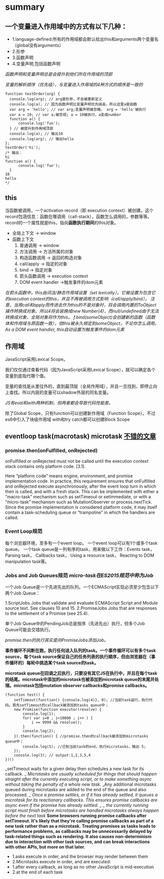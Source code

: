 # summary
## 一个变量进入作用域中的方式有以下几种：
  - 1.language-defined:所有的作用域都会默认给出this和arguments两个变量名（global没有arguments）
  - 2.形参
  - 3.函数声明
  - 4.变量声明,包括函数声明
  
  _函数声明和变量声明总是会提升到他们所在作用域的顶部_
  
  _变量的解析顺序（优先级），与变量进入作用域的4种方式的顺序是一致的_
  
  ```
  function testOrder(arg) {
    console.log(arg); // arg是形参，不会被重新定义
    console.log(a); // 因为函数声明比变量声明优先级高，所以这里a是函数
    var arg = 'hello'; // var arg;变量声明被忽略， arg = 'hello'被执行
    var a = 10; // var a;被忽视; a = 10被执行，a变成number
    function a() {
        console.log('fun');
    } // 被提升到作用域顶部
    console.log(a); // 输出10
    console.log(arg); // 输出hello
}; 
testOrder('hi');
/* 输出：
hi 
function a() {
        console.log('fun');
    }
10 
hello 
*/
```
## this
当函数被调用，一个activation record（即 execution context）被创建。这个record包涵信息：函数在哪调用（call-stack），函数怎么调用的，参数等等。record的一个属性就是this，指向**函数执行期间**的this对象。
- 全局上下文 -> window
- 函数上下文
  1. 普通调用 -> window
  2. 方法调用 -> 方法所属的对象
  3. 构造函数调用 -> 返回的构造对象
  4. call/apply -> 指定的对象
  5. bind -> 指定对象 
  6. 箭头函数调用 -> execution context
  7. DOM event handler ->触发事件的dom元素
  
_在箭头函数中，this由词法/静态作用域设置（set lexically）。它被设置为包含它的execution context的this，并且不再被调用方式影响（call/apply/bind）。_
_注意，当用call和apply而传进去作为this的不是对象时，将会调用内置的ToObject操作转换成对象。所以4将会装换成new Number(4)，而null/undefined由于无法转换成对象，全局对象将作为this。_
 _f.bind(someObject)会创建新的函数（函数体和作用域与原函数一致），但this被永久绑定到someObject，不论你怎么调用。_
_As a DOM event handler, this自动设置为触发事件的dom元素_

## 作用域
JavaScript采用Lexical Scope。

我们仅仅通过查看代码（因为JavaScript采用Lexical Scope），就可以确定各个变量到底指代哪个值。

变量的查找是从里往外的，直到最顶层（全局作用域），并且一旦找到，即停止向上查找。所以内层的变量可以shadow外层的同名变量。

_JS有eval和with两种机制，但两者都会导致代码性能差。_

除了Global Scope，只有function可以创建新作用域（Function Scope）。不过es6中引入了块级作用域
with和try catch都可以创建Block Scope


## eventloop task(macrotask) microtask [不错的文章](https://jakearchibald.com/2015/tasks-microtasks-queues-and-schedules/)

### promise.then(onFulfilled, onRejected)

onFulfilled or onRejected must not be called until the execution context stack contains only platform code. [3.1].

Here “platform code” means engine, environment, and promise implementation code. In practice, this requirement ensures that onFulfilled and onRejected execute asynchronously, after the event loop turn in which then is called, and with a fresh stack. This can be implemented with either a “macro-task” mechanism such as setTimeout or setImmediate, or with a “micro-task” mechanism such as MutationObserver or process.nextTick. Since the promise implementation is considered platform code, it may itself contain a task-scheduling queue or “trampoline” in which the handlers are called.

### Event Loop规范

每个浏览器环境，至多有一个event loop。
一个event loop可以有1个或多个task queue。
一个task queue是一列有序的task，用来做以下工作：Events task，Parsing task， Callbacks task， Using a resource task， Reacting to DOM manipulation task等。

### Jobs and Job Queues规范 _micro-task在ES2015规范中称为Job_
一个Job Queue是一个先进先出的队列。一个ECMAScript实现必须至少包含以下两个Job Queue：

1.ScriptJobs	Jobs that validate and evaluate ECMAScript Script and Module source text. See clauses 10 and 15.
2.PromiseJobs	Jobs that are responses to the settlement of a Promise (see 25.4).

单个Job Queue中的PendingJob总是按序（先进先出）执行，但多个Job Queue可能会交错执行。

_promise.then的执行其实是向PromiseJobs添加Job。_

**事件循环不间断在跑，执行任何进入队列的task。一个事件循环可以有多个task source，每个task source保证自己的任务列表的执行顺序，但由浏览器在（事件循环的）每轮中挑选某个task source的task。**

**microtask queue在回调之后执行，只要没有其它JS在执行中，并且在每个task的结尾。microtask中添加的microtask也被添加到microtask queue的末尾并处理。microtask包括mutation observer callbacks和promise callbacks。**

```
(function test() {
    setTimeout(function() {console.log(4)}, 0); //当前task运行，执行代码。首先setTimeout的callback被添加到tasks queue中；
    new Promise(function executor(resolve) {
        console.log(1);
        for( var i=0 ; i<10000 ; i++ ) {
            i == 9999 && resolve();
        }
        console.log(2);
    }).then(function() { //promise.then的callback被添加到microtasks queue中； 
        console.log(5); //已到当前task的end，执行microtasks，输出 5;
    });
    console.log(3); // output:1,2,3,5,4
})()
```
_setTimeout waits for a given delay then schedules a new task for its callback. _
_Microtasks are usually scheduled for things that should happen straight after the currently executing script, or to make something async without taking the penalty of a whole new task._
_Any additional microtasks queued during microtasks are added to the end of the queue and also processed. _
_Once a promise settles, or if it has already settled, it queues a microtask for its reactionary callbacks. This ensures promise callbacks are async even if the promise has already settled. _
_ the currently running script must finish before microtasks are handled_
_microtasks always happen before the next task_
**Some browsers running promise callbacks after setTimeout. It's likely that they're calling promise callbacks as part of a new task rather than as a microtask.**
**Treating promises as tasks leads to performance problems, as callbacks may be unnecessarily delayed by task-related things such as rendering. It also causes non-determinism due to interaction with other task sources, and can break interactions with other APIs, but more on that later.**

 - 1.asks execute in order, and the browser may render between them
 - 2.Microtasks execute in order, and are executed:
  - 1.after every callback, as long as no other JavaScript is mid-execution
  - 2.at the end of each task
